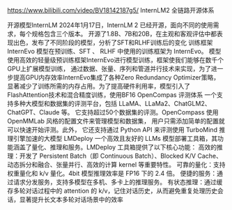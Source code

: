 https://www.bilibili.com/video/BV18142187g5/ InternLM2 全链路开源体系

开源模型InternLM 2024年1月17日，InternLM 2 已经开源，面向不同的使用需求，每个规格包含三个版本。 开源了1.8B、7B和20B，在主观和客观评估中都表现出色，发布了不同阶段的模型，分析了SFT和RLHF训练后的变化 训练框架InternEvo 模型在预训练、SFT 、 RLHF 中使用的训练框架为 InternEvo。 模型使用高效的轻量级预训练框架InternEvo进行模型训练，框架使我们能够在数千个GPU上扩展模型训练， 通过数据、张量、序列和管道并行技术来实现，为了进一步提高GPU内存效率InternEvo集成了各种Zero Redundancy Optimizer策略， 显著减少了训练所需的内存占用。为了提高硬件利用率，模型引入了FlashAttention技术和混合精度训练，使用BF16 OpenCompas 评测体系 一个支持多种大模型和数据集的评测平台，包括 LLaMA、LLaMa2、ChatGLM2、ChatGPT、Claude 等。 它支持超过50个数据集的评测。OpenCompass 使用 OpenMMLab 风格的配置文件来管理模型和数据集， 用户只需添加简单的配置就可以快速开始评测。此外， 它还支持通过 Python API 来评测使用 TurboMind 推理引擎加速的大模型 LMDeploy 一个高效且友好的 LLMs 模型部署工具箱，其功能涵盖了量化、推理和服务。LMDeploy 工具箱提供了以下核心功能： 高效的推理：开发了 Persistent Batch（即 Continuous Batch）、Blocked K/V Cache、动态拆分和融合、张量并行、高效的计算 kernel 等重要特性。 可靠的量化：支持权重量化和 k/v 量化。4bit 模型推理效率是 FP16 下的 2.4 倍。 便捷的服务：通过请求分发服务，支持多模型在多机、多卡上的推理服务。 有状态推理：通过缓存多轮对话过程中的 attention 的 k/v，记住对话历史，从而避免重复处理历史会话，显著提升长文本多轮对话场景中的效率
